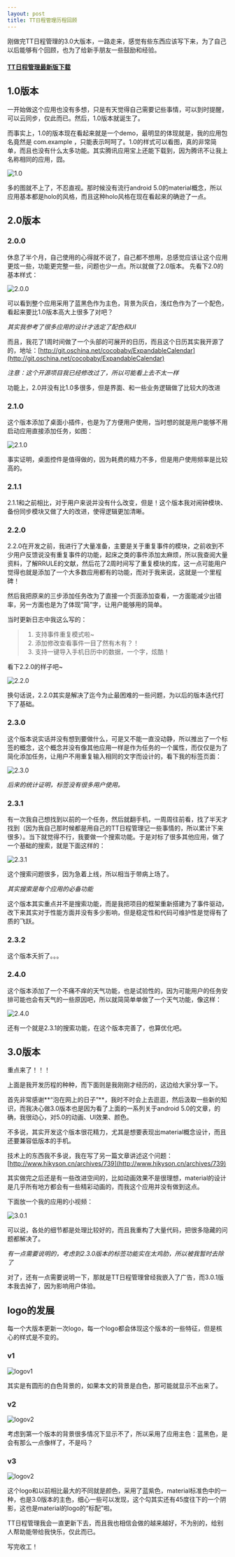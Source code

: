 ```yaml
---
layout: post
title: TT日程管理历程回顾
---
```


刚做完TT日程管理的3.0大版本，一路走来，感觉有些东西应该写下来，为了自己以后能够有个回顾，也为了给新手朋友一些鼓励和经验。

#### [TT日程管理最新版下载](http://openbox.mobilem.360.cn/index/d/sid/2423472)

## 1.0版本

一开始做这个应用也没有多想，只是有天觉得自己需要记些事情，可以到时提醒，可以云同步，仅此而已。然后，1.0版本就诞生了。

而事实上，1.0的版本现在看起来就是一个demo，最明显的体现就是，我的应用包名竟然是 com.example ，只能表示呵呵了。1.0的样式可以看图，真的非常简单，而且也没有什么太多功能。其实腾讯应用宝上还能下载到，因为腾讯不让我上名称相同的应用，囧。

![1.0](https://raw.githubusercontent.com/Kyson/Kyson.github.io/master/images/post_img/TT%E6%97%A5%E7%A8%8B%E7%AE%A1%E7%90%86%E5%8E%86%E7%A8%8B%E5%9B%9E%E9%A1%BE/v1.png)

多的图就不上了，不忍直视。那时候没有流行android 5.0的material概念，所以应用基本都是holo的风格，而且这种holo风格在现在看起来的确逊了一点。

## 2.0版本

### 2.0.0

休息了半个月，自己使用的心得就不说了，自己都不想用，总感觉应该让这个应用更炫一些，功能更完整一些，问题也少一点。所以就做了2.0版本。
先看下2.0的基本样式：

![2.0.0](https://raw.githubusercontent.com/Kyson/Kyson.github.io/master/images/post_img/TT%E6%97%A5%E7%A8%8B%E7%AE%A1%E7%90%86%E5%8E%86%E7%A8%8B%E5%9B%9E%E9%A1%BE/v2.0.0.png)

可以看到整个应用采用了蓝黑色作为主色，背景为灰白，浅红色作为了一个配色，看起来要比1.0版本高大上很多了对吧？

*其实我参考了很多应用的设计才选定了配色和UI*

而且，我花了1周时间做了一个头部的可展开的日历，而且这个日历其实我开源了的，地址：[http://git.oschina.net/cocobaby/ExpandableCalendar](http://git.oschina.net/cocobaby/ExpandableCalendar)

*注意：这个开源项目我已经修改过了，所以可能看上去不太一样*

功能上，2.0并没有比1.0多很多，但是界面、和一些业务逻辑做了比较大的改进

### 2.1.0

这个版本添加了桌面小插件，也是为了方便用户使用，当时想的就是用户能够不用启动应用直接添加任务，如图：

![2.1.0](https://raw.githubusercontent.com/Kyson/Kyson.github.io/master/images/post_img/TT%E6%97%A5%E7%A8%8B%E7%AE%A1%E7%90%86%E5%8E%86%E7%A8%8B%E5%9B%9E%E9%A1%BE/v2.1.0.png)

事实证明，桌面控件是值得做的，因为耗费的精力不多，但是用户使用频率是比较高的。

### 2.1.1

2.1.1和之前相比，对于用户来说并没有什么改变，但是！这个版本我对闹钟模块、备份同步模块又做了大的改进，使得逻辑更加清晰。

### 2.2.0

2.2.0在开发之前，我进行了大量准备，主要是关于重复事件的模块，之前收到不少用户反馈说没有重复事件的功能，起床之类的事件添加太麻烦，所以我查阅大量资料，了解RRULE的文献，然后花了2周时间写了重复模块的库，这一点可能用户觉得也就是添加了一个大多数应用都有的功能，而对于我来说，这就是一个里程碑！

然后我把原来的三步添加任务改为了直接一个页面添加查看，一方面能减少出错率，另一方面也是为了体现“简”字，让用户能够用的简单。

当时更新日志中我这么写的：

> 1. 支持事件重复模式啦~
> 2. 添加修改查看事件一目了然有木有？！
> 3. 支持一键导入手机日历中的数据，一个字，炫酷！

看下2.2.0的样子吧~

![2.2.0](https://raw.githubusercontent.com/Kyson/Kyson.github.io/master/images/post_img/TT%E6%97%A5%E7%A8%8B%E7%AE%A1%E7%90%86%E5%8E%86%E7%A8%8B%E5%9B%9E%E9%A1%BE/v2.2.0.png)

换句话说，2.2.0其实是解决了迄今为止最困难的一些问题，为以后的版本迭代打下了基础。

### 2.3.0

这个版本说实话并没有想到要做什么，可是又不能一直没动静，所以推出了一个标签的概念，这个概念并没有像其他应用一样是作为任务的一个属性，而仅仅是为了简化添加任务，让用户不用重复输入相同的文字而设计的，看下我的标签页面：

![2.3.0](https://raw.githubusercontent.com/Kyson/Kyson.github.io/master/images/post_img/TT%E6%97%A5%E7%A8%8B%E7%AE%A1%E7%90%86%E5%8E%86%E7%A8%8B%E5%9B%9E%E9%A1%BE/v2.3.0.png)

*后来的统计证明，标签没有很多用户使用。*

### 2.3.1

有一次我自己想找到以前的一个任务，然后就翻手机，一周周往前看，找了半天才找到（因为我自己那时候都是用自己的TT日程管理记一些事情的，所以累计下来很多）。当下就觉得不行，我要做一个搜索功能。于是对标了很多其他应用，做了一个基础的搜索，就是下面这样的：

![2.3.1](https://raw.githubusercontent.com/Kyson/Kyson.github.io/master/images/post_img/TT%E6%97%A5%E7%A8%8B%E7%AE%A1%E7%90%86%E5%8E%86%E7%A8%8B%E5%9B%9E%E9%A1%BE/v2.3.1.png)

这个搜索问题很多，因为急着上线，所以相当于带病上场了。

*其实搜索是每个应用的必备功能*

这个版本其实重点并不是搜索功能，而是我把项目的框架重新搭建为了事件驱动，改下来其实对于性能方面并没有多少影响，但是稳定性和代码可维护性是觉得有了质的飞跃。

### 2.3.2

这个版本夭折了。。。

### 2.4.0

这个版本添加了一个不痛不痒的天气功能，也是试验性的，因为可能用户的任务安排可能也会有天气的一些原因吧，所以就简简单单做了一个天气功能，像这样：

![2.4.0](https://raw.githubusercontent.com/Kyson/Kyson.github.io/master/images/post_img/TT%E6%97%A5%E7%A8%8B%E7%AE%A1%E7%90%86%E5%8E%86%E7%A8%8B%E5%9B%9E%E9%A1%BE/v2.4.0.png)

还有一个就是2.3.1的搜索功能，在这个版本完善了，也算优化吧。


## 3.0版本

重点来了！！！

上面是我开发历程的种种，而下面则是我刚刚才经历的，这边给大家分享一下。

首先非常感谢**“泡在网上的日子”**，我时不时会上去逛逛，然后汲取一些新的知识，而我决心做3.0版本也是因为看了上面的一系列关于android 5.0的文章，的确，我很动心，对5.0的动画、UI效果、颜色。

不多说，其实开发这个版本很花精力，尤其是想要表现出material概念设计，而且还要兼容低版本的手机。

技术上的东西我不多说，我在写了另一篇文章讲述这个问题：[http://www.hikyson.cn/archives/739](http://www.hikyson.cn/archives/739)

其实做完之后还是有一些改进空间的，比如动画效果不是很理想，material的设计是几乎所有地方都会有一些精彩动画的，而我这个应用并没有做到这点。

下面放一个我的应用的小视频：

![3.0.1](http://git.oschina.net/cocobaby/kyson_public_log/raw/master/hikyson.cn/TT%E6%97%A5%E7%A8%8B%E7%AE%A1%E7%90%86%E5%8E%86%E7%A8%8B%E5%9B%9E%E9%A1%BE/v3.0.1.gif)

可以说，各处的细节都是处理比较好的，而且我重构了大量代码，把很多隐藏的问题都解决了。

*有一点需要说明的，考虑到2.3.0版本的标签功能实在太鸡肋，所以被我暂时去除了*


对了，还有一点需要说明一下，那就是TT日程管理曾经我嵌入了广告，而3.0.1版本我去掉了，因为影响用户体验。

## logo的发展

每一个大版本更新一次logo，每一个logo都会体现这个版本的一些特征，但是核心的样式是不变的。

### v1

![logov1](https://raw.githubusercontent.com/Kyson/Kyson.github.io/master/images/post_img/TT%E6%97%A5%E7%A8%8B%E7%AE%A1%E7%90%86%E5%8E%86%E7%A8%8B%E5%9B%9E%E9%A1%BE/logov1.png)

其实是有圆形的白色背景的，如果本文的背景是白色，那可能就显示不出来了。

### v2

![logov2](https://raw.githubusercontent.com/Kyson/Kyson.github.io/master/images/post_img/TT%E6%97%A5%E7%A8%8B%E7%AE%A1%E7%90%86%E5%8E%86%E7%A8%8B%E5%9B%9E%E9%A1%BE/logov2.png)

考虑到第一个版本的背景很多情况下显示不了，所以采用了应用主色：蓝黑色，是会有那么一点像样了，不是吗？

### v3

![logov2](https://raw.githubusercontent.com/Kyson/Kyson.github.io/master/images/post_img/TT%E6%97%A5%E7%A8%8B%E7%AE%A1%E7%90%86%E5%8E%86%E7%A8%8B%E5%9B%9E%E9%A1%BE/logov3.png)

这个logo和以前相比最大的不同就是颜色，采用了蓝紫色，material标准色中的一种，也是3.0版本的主色，细心一些可以发现，这个勾其实还有45度往下的一个阴影，这也是material的logo的“标配”啦。

TT日程管理我会一直更新下去，而且我也相信会做的越来越好，不为别的，给别人帮助能带给我快乐，仅此而已。

写完收工！